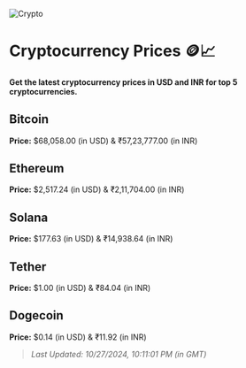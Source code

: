 
![Crypto](https://www.techguide.com.au/wp-content/uploads/2020/11/crypto3.jpeg)

# Cryptocurrency Prices 🪙📈

#### Get the latest cryptocurrency prices in USD and INR for top 5 cryptocurrencies.

## Bitcoin

**Price:** $68,058.00 (in USD) & ₹57,23,777.00 (in INR)

## Ethereum

**Price:** $2,517.24 (in USD) & ₹2,11,704.00 (in INR)

## Solana

**Price:** $177.63 (in USD) & ₹14,938.64 (in INR)

## Tether

**Price:** $1.00 (in USD) & ₹84.04 (in INR)

## Dogecoin

**Price:** $0.14 (in USD) & ₹11.92 (in INR)

> _Last Updated: 10/27/2024, 10:11:01 PM (in GMT)_
